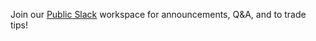 Join our [Public Slack](https://www.brimsecurity.com/join-slack/) workspace for announcements, Q&A, and to trade tips!
